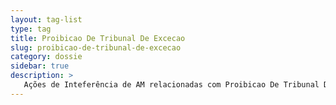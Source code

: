 ```yaml
---
layout: tag-list
type: tag
title: Proibicao De Tribunal De Excecao
slug: proibicao-de-tribunal-de-excecao
category: dossie
sidebar: true
description: >
   Ações de Inteferência de AM relacionadas com Proibicao De Tribunal De Excecao
---
```

